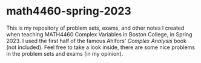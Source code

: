 # math4460-spring-2023

This is my repository of problem sets, exams, and other notes I created when teaching MATH4460 Complex Variables in Boston College, in Spring 2023. I used the first half of the famous Ahlfors' _Complex Analysis_ book (not included). Feel free to take a look inside, there are some nice problems in the problem sets and exams (in my opinion).
